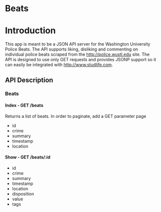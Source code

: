 # Beats

# Introduction

This app is meant to be a JSON API server for the Washington University Police
Beats. The API supports liking, disliking and commenting on individual police
beats scraped from the <http://police.wustl.edu> site. The API is designed to
use only GET requests and provides JSONP support so it can easily be integrated
with <http://www.studlife.com>.

## API Description

### Beats

#### Index - GET /beats

Returns a list of beats. In order to paginate, add a GET parameter page

- id
- crime
- summary
- timestamp
- location

#### Show - GET /beats/:id

- id
- crime
- summary
- timestamp
- location
- disposition
- value
- tags
